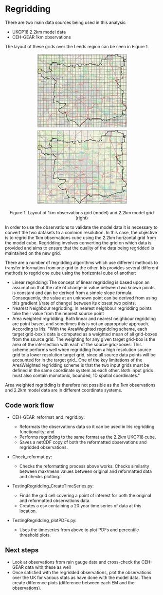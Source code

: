 # Regridding

There are two main data sources being used in this analysis:
* UKCP18 2.2km model data
* CEH-GEAR 1km observations

The layout of these grids over the Leeds region can be seen in Figure 1. 

<p align="center">
  <img src="Figs/1km_grid.png" width="300"  title="Original 1km grid" />
  <img src="Figs/2.2km_grid.png" width="300"  title="Regridded 2.2km grid" />
</p>
<p align="center"> Figure 1. Layout of 1km observations grid (model) and 2.2km model grid (right) <p align="center">

In order to use the observations to validate the model data it is necessary to convert the two datasets to a common resolution.  In this case, the objective is to regrid the 1km observations cube using the 2.2km horizontal grid from the model cube. Regridding involves converting the grid on which data is provided and aims to ensure that the quality of the data being regridded is maintained on the new grid.

There are a number of regridding algorithms which use different methods to transfer information from one grid to the other. Iris provides several different methods to regrid one cube using the horizontal cube of another:
* Linear regridding: The concept of linear regridding is based upon an assumption that the rate of change in value between two known points is constant and can be derived from a simple slope formula. Consequently, the value at an unknown point can be derived from using this gradient (/rate of change) between its closest two points.  
* Nearest Neighbour regridding: In nearest neighbour regridding points take their value from the nearest source point 
* Area weighted regridding: Both linear and nearest neighbour regridding are point based, and sometimes this is not an appropriate approach. According to Iris: "With the AreaWeighted regridding scheme, each target grid-box’s data is computed as a weighted mean of all grid-boxes from the source grid. The weighting for any given target grid-box is the area of the intersection with each of the source grid-boxes. This scheme performs well when regridding from a high resolution source grid to a lower resolution target grid, since all source data points will be accounted for in the target grid...One of the key limitations of the AreaWeighted regridding scheme is that the two input grids must be defined in the same coordinate system as each other. Both input grids must also contain monotonic, bounded, 1D spatial coordinates."

Area weighted regridding is therefore not possible as the 1km observations and 2.2km model data are in different coordinate systems.

## Code work flow
* CEH-GEAR_reformat_and_regrid.py:   
  * Reformats the observations data so it can be used in Iris regridding functionality; and
  * Performs regridding to the same format as the 2.2km UKCP18 cube.  
  * Saves a netCDF copy of both the reformatted observations and regridded observations.
* Check_reformat.py: 
  * Checks the reformatting process above works. Checks similarity between max/mean values between original and reformatted data and checks plotting.
  
  
* TestingRegridding_CreateTimeSeries.py: 
  * Finds the grid cell covering a point of interest for both the original and reformatted observations data.  
  * Creates a csv containing a 20 year time series of data at this location.    
* TestingRegridding_plotPDFs.py: 
  * Uses the timeseries from above to plot PDFs and percentile threshold plots.

## Next steps
* Look at observations from rain gauge data and cross-check the CEH-GEAR data with these as well
* Once satisfied with the regridded observations, plot the observations over the UK for various stats as have done with the model data. Then create difference plots (difference between each EM and the observations).

